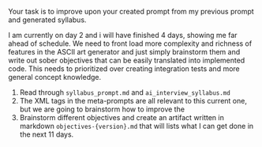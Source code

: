 
Your task is to improve upon your created prompt from my previous prompt and generated syllabus.

<feedback>
I am currently on day 2 and i will have finished 4 days, showing me far ahead of schedule.
</feedback>

<adjustment>
We need to front load more complexity and richness of features in the ASCII art generator and just simply brainstorm them and write out sober objectives that can be easily translated into implemented code. This needs to prioritized over creating integration tests and more general concept knowledge.
</adjustment>



1. Read through `syllabus_prompt.md` and `ai_interview_syllabus.md`
2. The XML tags in the meta-prompts are all relevant to this current one, but we are going to brainstorm how to improve the <goal></goal>
2. Brainstorm different objectives and create an artifact written in markdown `objectives-{version}.md` that will lists what I can get done in the next 11 days. 